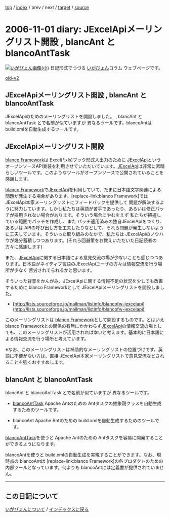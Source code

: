 [top](https://igapyon.github.io/diary/) 
 / [index](https://igapyon.github.io/diary/2006/index.html) 
 / prev 
 / next 
 / [target](https://igapyon.github.io/diary/2006/ig061101.html) 
 / [source](https://github.com/igapyon/diary/blob/gh-pages/2006/ig061101.html.src.md) 

2006-11-01 diary: JExcelApiメーリングリスト開設 , blancAnt と blancoAntTask
=====================================================================================================
[![いがぴょん画像(小)](https://igapyon.github.io/diary/images/iga200306s.jpg "いがぴょん")](https://igapyon.github.io/diary/memo/memoigapyon.html) 日記形式でつづる [いがぴょん](https://igapyon.github.io/diary/memo/memoigapyon.html)コラム ウェブページです。

[old-v2](ig061101-orig.html)

## JExcelApiメーリングリスト開設 , blancAnt と blancoAntTask

JExcelApiのためのメーリングリストを開設しました。 , blancAnt と blancoAntTask とで名前が似ていますが 異なるツールです。blancoAntは build.xmlを自動生成するツールです。


## JExcelApiメーリングリスト開設

[blanco Framework](http://www.igapyon.jp/blanco/blanco.ja.html)は Excel(*.xls)ブック形式入出力のために [JExcelApi](http://www.igapyon.jp/igapyon/diary/keyword/jexcelapi.html)というオープンソースAPI実装を利用させていただいています。[JExcelApi](http://www.igapyon.jp/igapyon/diary/keyword/jexcelapi.html)は非常に素晴らしいツールです。このようなツールがオープンソースで公開されていることを感謝します。

[blanco Framework](http://www.igapyon.jp/blanco/blanco.ja.html)で[JExcelApi](http://www.igapyon.jp/igapyon/diary/keyword/jexcelapi.html)を利用していて、たまに日本語文字関連による問題が発生する場合があります。[replace-link:blanco
Framework]では JExcelApi本家メーリングリストにフィードバックを提供して 問題が解決するように努力しています。しかし私たちは英語が苦手であったり、あるいは修正パッチが採用されない場合があります。そういう場合にやむをえず 私たちが把握している範囲でパッチを作成し、また パッチ適用済みの独自JExcelApiをつくり、あるいは APIの呼び出し方を工夫したりなどして、それら問題が発生しないように工夫しています。そういった取り組みのなかで、私たちは
JExcelApiのノウハウが幾分蓄積しつつあります。(それら回避策をお教えいただいた日記読者の方々に感謝します)

また、[JExcelApi](http://www.igapyon.jp/igapyon/diary/keyword/jexcelapi.html)に関する日本語による意見交流の場が少ないことも感じつつあります。日本語がネイティブ言語のJExcelApiユーザの方々は情報交流を行う場所が少なく 苦労されてられるかと思います。

そういった背景をかんがみ、JExcelApiに関する情報不足の状況を少しでも改善するために blanco Frameworkとして JExcelApiメーリングリストを開設しました。


* [http://lists.sourceforge.jp/mailman/listinfo/blancofw-jexcelapi](http://lists.sourceforge.jp/mailman/listinfo/blancofw-jexcelapi)

このメーリングリストは [blanco Framework](http://www.igapyon.jp/blanco/blanco.ja.html)として開設するものです。とはいえ blanco Frameworkとの関係の有無にかかわらず[JExcelApi](http://www.igapyon.jp/igapyon/diary/keyword/jexcelapi.html)の情報交流の場としても、このメーリングリストが活用されれば幸いと考えます。基本的に日本語による情報交流を行う場所と考えています。

※なお、このメーリングリストは補助的なメーリングリストの位置づけです。英語に不便がない方は、直接 JExcelApi本家メーリングリストで意見交流などされることを強くおすすめします。

## blancAnt と blancoAntTask

blancAnt と blancoAntTask とで名前が似ていますが 異なるツールです。


* [blancoAntTask](http://www.igapyon.jp/blanco/blancoanttask.html)
  Apache Antのための Antタスクの抽象親クラスを自動生成するためのツールです。
  
* blancoAnt
  Apache Antのための build.xmlを自動生成するためのツールです。

[blancoAntTask](http://www.igapyon.jp/blanco/blancoanttask.html)を使うと Apache Antのための Antタスクを容易に開発することができるようになります。

blancoAntを使うと build.xmlの自動生成を実現することができます。なお、現時点の blancoAntは [replace-link:blanco
Framework]の各プロダクトのための内部ツールとなっています。何よりも blancoAntには定義書が提供されていません。


----------------------------------------------------------------------------------------------------

## この日記について
[いがぴょんについて](https://igapyon.github.io/diary/memo/memoigapyon.html) / [インデックスに戻る](https://igapyon.github.io/diary/idxall.html)
